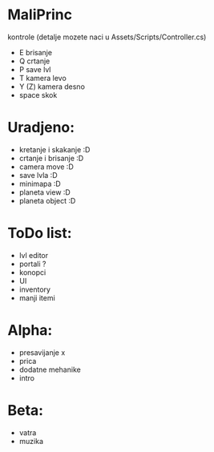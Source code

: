 # MaliPrinc

kontrole (detalje mozete naci u Assets/Scripts/Controller.cs)
  - E brisanje
  - Q crtanje
  - P save lvl
  - T kamera levo
  - Y (Z) kamera desno
  - space skok

# Uradjeno:
  + kretanje i skakanje :D
  + crtanje i brisanje :D
  + camera move :D
  + save lvla :D
  + minimapa :D
  + planeta view :D
  + planeta object :D

# ToDo list:
  - lvl editor
  - portali ? 
  - konopci
  - UI
  - inventory
  - manji itemi
# Alpha:
  - presavijanje x
  - prica
  - dodatne mehanike
  - intro
# Beta:
- vatra
- muzika
